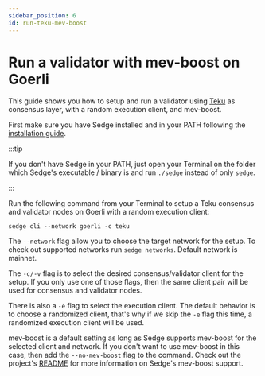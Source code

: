 ```yaml
---
sidebar_position: 6
id: run-teku-mev-boost
---
```


# Run a validator with mev-boost on Goerli

This guide shows you how to setup and run a validator using [Teku](https://github.com/Consensys/teku/) as consensus layer, with a random execution client, and mev-boost.

First make sure you have Sedge installed and in your PATH following the [installation guide](install-guide.mdx).

:::tip

If you don't have Sedge in your PATH, just open your Terminal on the folder which Sedge's executable / binary is and run `./sedge` instead of only `sedge`.

:::

Run the following command from your Terminal to setup a Teku consensus and validator nodes on Goerli with a random execution client:

```
sedge cli --network goerli -c teku
```

The `--network` flag allow you to choose the target network for the setup. To check out supported networks run `sedge networks`. Default network is mainnet.

The `-c/-v` flag is to select the desired consensus/validator client for the setup. If you only use one of those flags, then the same client pair will be used for consensus and validator nodes.

There is also a `-e` flag to select the execution client. The default behavior is to choose a randomized client, that's why if we skip the `-e` flag this time, a randomized execution client will be used.

mev-boost is a default setting as long as Sedge supports mev-boost for the selected client and network. If you don't want to use mev-boost in this case, then add the `--no-mev-boost` flag to the command. Check out the project's [README](https://github.com/NethermindEth/sedge) for more information on Sedge's mev-boost support.

